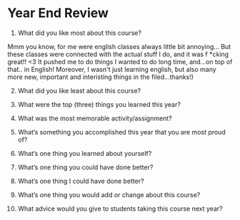 # Year End Review

1) What did you like most about this course?

Mmm you know, for me were english classes always little bit annoying... But these classes were connected with the actual stuff I do, and it was f *cking great!! <3 It pushed me to do things I wanted to do long time, and...on top of that.. in English! 
Moreover, I wasn't just learning english, but also many more new, important and interisting things in the filed...thanks!)

2) What did you like least about this course?

3) What were the top (three) things you learned this year?

4) What was the most memorable activity/assignment?

5) What’s something you accomplished this year that you are most proud of?

6) What’s one thing you learned about yourself?

7) What’s one thing you could have done better?

8) What’s one thing I could have done better?

9) What’s one thing you would add or change about this course?

10) What advice would you give to students taking this course next year?
